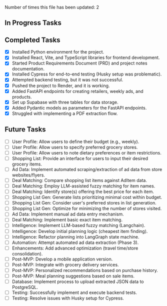 Number of times this file has been updated: 2

## In Progress Tasks

## Completed Tasks

- [x] Installed Python environment for the project.
- [x] Installed React, Vite, and TypeScript libraries for frontend development.
- [x] Started Product Requirements Document (PRD) and project notes documentation.
- [x] Installed Cypress for end-to-end testing (Husky setup was problematic).
- [x] Attempted backend testing, but it was not successful.
- [x] Pushed the project to Render, and it is working.
- [x] Added FastAPI endpoints for creating retailers, weekly ads, and products.
- [x] Set up Supabase with three tables for data storage.
- [x] Added Pydantic models as parameters for the FastAPI endpoints.
- [x] Struggled with implementing a PDF extraction flow.

## Future Tasks

- [ ] User Profile: Allow users to define their budget (e.g., weekly).
- [ ] User Profile: Allow users to specify preferred grocery stores.
- [ ] User Profile: Allow users to note dietary preferences or item restrictions.
- [ ] Shopping List: Provide an interface for users to input their desired grocery items.
- [ ] Ad Data: Implement automated scraping/extraction of ad data from store websites/flyers.
- [ ] Deal Matching: Compare shopping list items against AdItem data.
- [ ] Deal Matching: Employ LLM-assisted fuzzy matching for item names.
- [ ] Deal Matching: Identify store(s) offering the best price for each item.
- [ ] Shopping List Gen: Generate lists prioritizing minimal cost within budget.
- [ ] Shopping List Gen: Consider user's preferred stores in list generation.
- [ ] Shopping List Gen: Optimize for minimizing the number of stores visited.
- [ ] Ad Data: Implement manual ad data entry mechanism.
- [ ] Deal Matching: Implement basic exact item matching.
- [ ] Intelligence: Implement LLM-based fuzzy matching (Langchain).
- [ ] Intelligence: Develop initial planning logic (cheapest item finding).
- [ ] Intelligence: Refactor planning into LangGraph state machine.
- [ ] Automation: Attempt automated ad data extraction (Phase 3).
- [ ] Enhancements: Add advanced optimization (travel time/store consolidation).
- [ ] Post-MVP: Develop a mobile application version.
- [ ] Post-MVP: Integrate with grocery delivery services.
- [ ] Post-MVP: Personalized recommendations based on purchase history.
- [ ] Post-MVP: Meal planning suggestions based on sale items.
- [ ] Database: Implement process to upload extracted JSON data to PostgreSQL.
- [ ] Testing: Successfully implement and execute backend tests.
- [ ] Testing: Resolve issues with Husky setup for Cypress.
